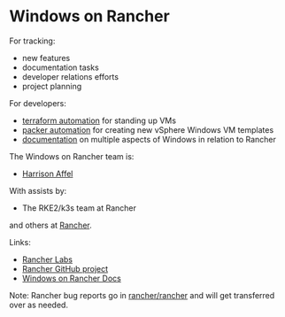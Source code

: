 # Windows on Rancher

For tracking:

- new features
- documentation tasks
- developer relations efforts
- project planning

For developers:

- [terraform automation](./terraform) for standing up VMs
- [packer automation](./vsphere-templates) for creating new vSphere Windows VM templates
- [documentation](./docs) on multiple aspects of Windows in relation to Rancher

The Windows on Rancher team is:

- [Harrison Affel](https://github.com/harrisonwaffel)

With assists by:

- The RKE2/k3s team at Rancher

and others at [Rancher](https://github.com/rancher).

Links:

- [Rancher Labs](https://rancher.com/)
- [Rancher GitHub project](https://github.com/rancher/rancher)
- [Windows on Rancher Docs](https://rancher.com/docs/rancher/v2.x/en/cluster-provisioning/rke-clusters/windows-clusters/)

Note: Rancher bug reports go in [rancher/rancher](https://github.com/rancher/rancher/issues?q=is%3Aissue+is%3Aopen+label%3Aarea%2Fwindows) and will get transferred over as needed.
